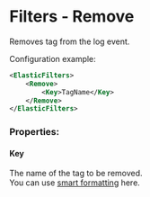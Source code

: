 Filters - Remove
=====================

Removes tag from the log event.

Configuration example:

```xml
<ElasticFilters>
    <Remove>
        <Key>TagName</Key>
    </Remove>
</ElasticFilters>
```
### Properties:

#### Key
The name of the tag to be removed.<br/>
You can use [smart formatting][smart-formatting] here.

[smart-formatting]:https://github.com/urielha/log4stash/blob/master/docs/SmartFormatting.md
